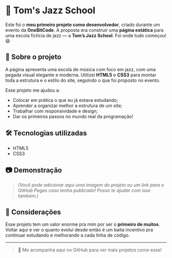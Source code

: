 # 🎷 Tom's Jazz School

Este foi o **meu primeiro projeto como desenvolvedor**, criado durante um evento da **OneBitCode**. A proposta era construir uma **página estática** para uma escola fictícia de jazz — a **Tom’s Jazz School**. Foi onde tudo começou! 😄

## 🧪 Sobre o projeto

A página apresenta uma escola de música com foco em jazz, com uma pegada visual elegante e moderna. Utilizei **HTML5** e **CSS3** para montar toda a estrutura e o estilo do site, seguindo o que foi proposto no evento.

Esse projeto me ajudou a:
- Colocar em prática o que eu já estava estudando;
- Aprender a organizar melhor a estrutura de um site;
- Trabalhar com responsividade e design;
- Dar os primeiros passos no mundo real da programação!

## 🛠️ Tecnologias utilizadas

- HTML5
- CSS3

## 📷 Demonstração

> *(Você pode adicionar aqui uma imagem do projeto ou um link para o GitHub Pages caso tenha publicado! Posso te ajudar com isso também.)*

## 💭 Considerações

Esse projeto tem um valor enorme pra mim por ser o **primeiro de muitos**. Voltar aqui e ver o quanto evoluí desde então é um baita incentivo pra continuar estudando e melhorando a cada linha de código.

---

> 🚀 Me acompanha aqui no GitHub para ver mais projetos como esse!
